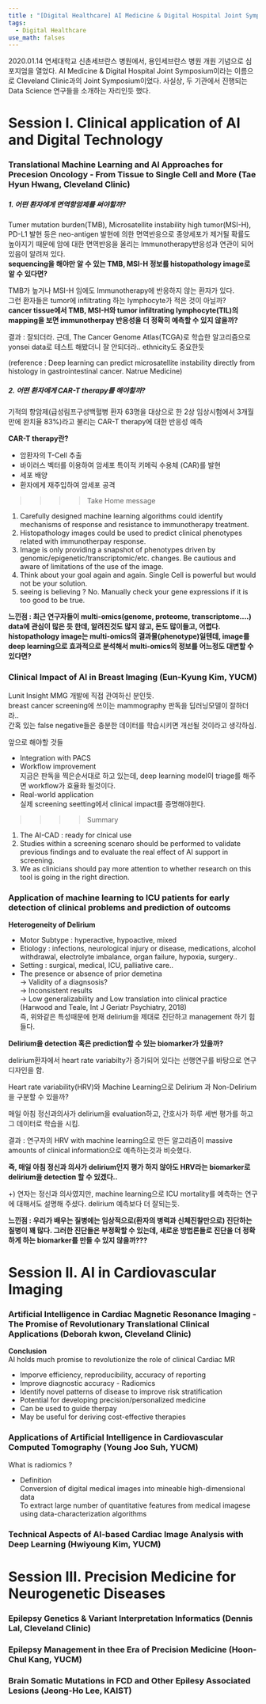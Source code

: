 ```yaml
---
title : "[Digital Healthcare] AI Medicine & Digital Hospital Joint Symposium"
tags:
  - Digital Healthcare
use_math: falses
---
```


2020.01.14 연세대학교 신촌세브란스 병원에서, 용인세브란스 병원 개원 기념으로 심포지엄을 열었다. AI Medicine & Digital Hospital Joint Symposium이라는 이름으로 Cleveland Clinic과의 Joint Symposium이었다. 사실상, 두 기관에서 진행되는 Data Science 연구들을 소개하는 자리인듯 했다.

# Session I. Clinical application of AI and Digital Technology
### Translational Machine Learning and AI Approaches for Precesion Oncology - From Tissue to Single Cell and More (Tae Hyun Hwang, Cleveland Clinic)
  
  
##### 1. 어떤 환자에게 면역항암제를 써야할까?  

Tumer mutation burden(TMB), Microsatellite instability high tumor(MSI-H), PD-L1 발현 등은 neo-antigen 발현에 의한 면역반응으로 종양세포가 제거될 확률도 높아지기 때문에 암에 대한 면역반응을 올리는 Immunotherapy반응성과 연관이 되어있음이 알려져 있다.  
**sequencing을 해야만 알 수 있는 TMB, MSI-H 정보를 histopathology image로 알 수 있다면?**  
  
TMB가 높거나 MSI-H 임에도 Immunotherapy에 반응하지 않는 환자가 있다.  
그런 환자들은 tumor에 infiltrating 하는 lymphocyte가 적은 것이 아닐까?  
**cancer tissue에서 TMB, MSI-H와 tumor infiltrating lymphocyte(TIL)의 mapping을 보면 immunotherpay 반응성을 더 정확히 예측할 수 있지 않을까?**  

결과 : 잘되더라. 근데, The Cancer Genome Atlas(TCGA)로 학습한 알고리즘으로 yonsei data로 테스트 해봤더니 잘 안되더라.. ethnicity도 중요한듯 
       
  
(reference : Deep learning can predict microsatellite instability directly from histology in gastrointestinal cancer. Natrue Medicine)  

##### 2. 어떤 환자에게 CAR-T therapy를 해야할까?  
기적의 항암제(급성림프구성백혈병 환자 63명을 대상으로 한 2상 임상시험에서 3개월만에 완치율 83%)라고 불리는 CAR-T therapy에 대한 반응성 예측  
  
**CAR-T therapy란?**
- 암환자의 T-Cell 추출  
- 바이러스 벡터를 이용하여 암세포 특이적 키메릭 수용체 (CAR)를 발현  
- 세포 배양  
- 환자에게 재주입하여 암세포 공격  

>>>> Take Home message  
1. Carefully designed machine learning algorithms could identify mechanisms of response and resistance to immunotherapy treatment.  
2. Histopathology images could be used to predict clinical phenotypes related with immunotherpay response.  
3. Image is only providing a snapshot of phenotypes driven by genomic/epigenetic/transcriptomic/etc. changes. Be cautious and aware of limitations of the use of the image.  
4. Think about your goal again and again. Single Cell is powerful but would not be your solution.  
5. seeing is believing ? No. Manually check your gene expressions if it is too good to be true.

**느낀점 : 최근 연구자들이 multi-omics(genome, proteome, transcriptome....) data에 관심이 많은 듯 한데, 알려진것도 많지 않고, 돈도 많이들고, 어렵다. histopathology image는 multi-omics의 결과물(phenotype)일텐데, image를 deep learning으로 효과적으로 분석해서 multi-omics의 정보를 어느정도 대변할 수 있다면?**

### Clinical Impact of AI in Breast Imaging (Eun-Kyung Kim, YUCM)
Lunit Insight MMG 개발에 직접 관여하신 분인듯.  
breast cancer screening에 쓰이는 mammography 판독을 딥러닝모델이 잘하더라..  
간혹 있는 false negative들은 충분한 데이터를 학습시키면 개선될 것이라고 생각하심.
  
앞으로 해야할 것들
- Integration with PACS  
- Workflow improvement  
  지금은 판독을 찍은순서대로 하고 있는데, deep learning model이 triage를 해주면 workflow가 효율화 될것이다.
- Real-world application  
  실제 screening seetting에서 clinical impact를 증명해야한다.  
  
>>>> Summary  
1. The AI-CAD : ready for clnical use  
2. Studies within a screening scenaro should be performed to validate previous findings and to evaluate the real effect of AI support in screening.  
3. We as clinicians should pay more attention to whether research on this tool is going in the right direction.  
  
### Application of machine learning to ICU patients for early detection of clinical problems and prediction of outcoms 
**Heterogeneity of Delirium** 
- Motor Subtype : hyperactive, hypoactive, mixed  
- Etiology : infections, neurological injury or disease, medications, alcohol withdrawal, electrolyte imbalance, organ failure, hypoxia, surgery..  
- Setting : surgical, medical, ICU, palliative care..  
- The presence or absence of prior demetina  
-> Validity of a diagnsosis?  
-> Inconsistent results  
-> Low generalizability and Low translation into clinical practice  
(Harwood and Teale, Int J Geriatr Psychiatry, 2018)  
즉, 위와같은 특성때문에 현재 delirium을 제대로 진단하고 management 하기 힘들다.  

**Delirium을 detection 혹은 prediction할 수 있는 biomarker가 있을까?**  

delirium환자에서 heart rate variabilty가 증가되어 있다는 선행연구를 바탕으로 연구디자인을 함.  
  
Heart rate variability(HRV)와 Machine Learning으로 Delirium 과 Non-Delirium을 구분할 수 있을까?  

매일 아침 정신과의사가 delirium을 evaluation하고, 간호사가 하루 세번 평가를 하고 그 데이터로 학습을 시킴.  
  
결과 : 연구자의 HRV with machine learning으로 만든 알고리즘이  massive amounts of clinical information으로 예측하는것과 비슷했다.  
  
**즉, 매일 아침 정신과 의사가 delirium인지 평가 하지 않아도 HRV라는 biomarker로 delirium을 detection 할 수 있겠다..**  

+) 연자는 정신과 의사였지만, machine learning으로 ICU mortality를 예측하는 연구에 대해서도 설명해 주셨다. delirium 예측보다 더 잘되는듯.  

**느낀점 : 우리가 배우는 질병에는 임상적으로(환자의 병력과 신체진찰만으로) 진단하는 질병이 꽤 많다. 그러한 진단들은 부정확할 수 있는데, 새로운 방법론들로 진단을 더 정확하게 하는 biomarker를 만들 수 있지 않을까???**  
  
# Session II. AI in Cardiovascular Imaging  
### Artificial Intelligence in Cardiac Magnetic Resonance Imaging - The Promise of Revolutionary Translational Clinical Applications (Deborah kwon, Cleveland Clinic)  
**Conclusion**  
AI holds much promise to revolutionize the role of clinical Cardiac MR  
- Imporve efficiency, reproducibility, accuracy of reporting  
- Improve diagnostic accuracy - Radiomics  
- Identify novel patterns of disease to improve risk stratification  
- Potential for developing precision/personalized medicine  
- Can be used to guide therpay  
- May be useful for deriving cost-effective therapies  
  
### Applications of Artificial Intelligence in Cardiovascular Computed Tomography (Young Joo Suh, YUCM)  
What is radiomics ?  
- Definition  
Conversion of digital medical images into mineable high-dimensional data  
To extract large number of quantitative features from medical imagese using data-characterization algorithms  


### Technical Aspects of AI-based Cardiac Image Analysis with Deep Learning (Hwiyoung Kim, YUCM)  

# Session III. Precision Medicine for Neurogenetic Diseases  
### Epilepsy Genetics & Variant Interpretation Informatics (Dennis Lal, Cleveland Clinic)  
### Epilepsy Management in thee Era of Precision Medicine (Hoon-Chul Kang, YUCM)  
### Brain Somatic Mutations in FCD and Other Epilesy Associated Lesions (Jeong-Ho Lee, KAIST)








